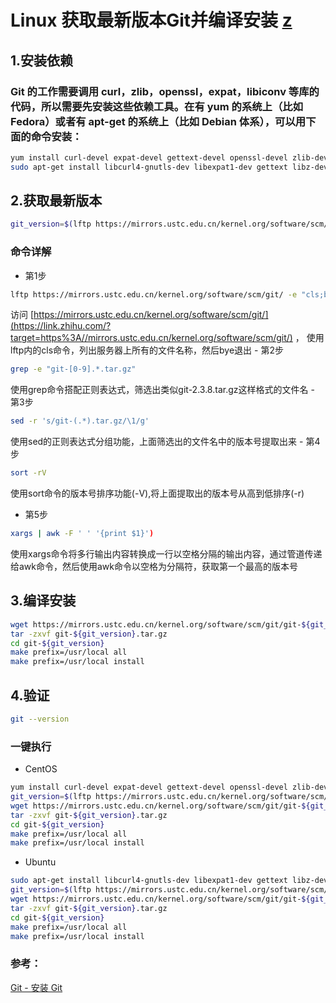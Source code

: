 # Linux 获取最新版本Git并编译安装 [z](https://zhuanlan.zhihu.com/p/74953334)



## 1.安装依赖

### Git 的工作需要调用 curl，zlib，openssl，expat，libiconv 等库的代码，所以需要先安装这些依赖工具。在有 yum 的系统上（比如 Fedora）或者有 apt-get 的系统上（比如 Debian 体系），可以用下面的命令安装：

```bash
yum install curl-devel expat-devel gettext-devel openssl-devel zlib-devel lftp -y
sudo apt-get install libcurl4-gnutls-dev libexpat1-dev gettext libz-dev libssl-dev lftp -y
```

## 2.获取最新版本

```bash
git_version=$(lftp https://mirrors.ustc.edu.cn/kernel.org/software/scm/git/ -e "cls;bye" | grep -e "git-[0-9].*.tar.gz" | sed -r 's/git-(.*).tar.gz/\1/g' | sort -rV | xargs | awk -F ' ' '{print $1}')
```

### 命令详解

- 第1步

```bash
lftp https://mirrors.ustc.edu.cn/kernel.org/software/scm/git/ -e "cls;bye"
```

访问 [https://mirrors.ustc.edu.cn/kernel.org/software/scm/git/](https://link.zhihu.com/?target=https%3A//mirrors.ustc.edu.cn/kernel.org/software/scm/git/) ， 使用lftp内的cls命令，列出服务器上所有的文件名称，然后bye退出 - 第2步

```bash
grep -e "git-[0-9].*.tar.gz"
```

使用grep命令搭配正则表达式，筛选出类似git-2.3.8.tar.gz这样格式的文件名 - 第3步

```bash
sed -r 's/git-(.*).tar.gz/\1/g'
```

使用sed的正则表达式分组功能，上面筛选出的文件名中的版本号提取出来 - 第4步

```bash
sort -rV
```

使用sort命令的版本号排序功能(-V),将上面提取出的版本号从高到低排序(-r)

- 第5步

```bash
xargs | awk -F ' ' '{print $1}')
```

使用xargs命令将多行输出内容转换成一行以空格分隔的输出内容，通过管道传递给awk命令，然后使用awk命令以空格为分隔符，获取第一个最高的版本号

## 3.编译安装

```bash
wget https://mirrors.ustc.edu.cn/kernel.org/software/scm/git/git-${git_version}.tar.gz
tar -zxvf git-${git_version}.tar.gz
cd git-${git_version}
make prefix=/usr/local all
make prefix=/usr/local install
```

## 4.验证

```bash
git --version
```

### 一键执行

- CentOS

```bash
yum install curl-devel expat-devel gettext-devel openssl-devel zlib-devel lftp -y
git_version=$(lftp https://mirrors.ustc.edu.cn/kernel.org/software/scm/git/ -e "cls;bye" | grep -e "git-[0-9].*.tar.gz" | sed -r 's/git-(.*).tar.gz/\1/g' | sort -rV | xargs | awk -F ' ' '{print $1}')
wget https://mirrors.ustc.edu.cn/kernel.org/software/scm/git/git-${git_version}.tar.gz
tar -zxvf git-${git_version}.tar.gz
cd git-${git_version}
make prefix=/usr/local all
make prefix=/usr/local install
```

- Ubuntu

```bash
sudo apt-get install libcurl4-gnutls-dev libexpat1-dev gettext libz-dev libssl-dev lftp -y
git_version=$(lftp https://mirrors.ustc.edu.cn/kernel.org/software/scm/git/ -e "cls;bye" | grep -e "git-[0-9].*.tar.gz" | sed -r 's/git-(.*).tar.gz/\1/g' | sort -rV | xargs | awk -F ' ' '{print $1}')
wget https://mirrors.ustc.edu.cn/kernel.org/software/scm/git/git-${git_version}.tar.gz
tar -zxvf git-${git_version}.tar.gz
cd git-${git_version}
make prefix=/usr/local all
make prefix=/usr/local install
```

### 参考：

[Git - 安装 Git](https://link.zhihu.com/?target=https%3A//git-scm.com/book/zh/v1/%E8%B5%B7%E6%AD%A5-%E5%AE%89%E8%A3%85-Git)